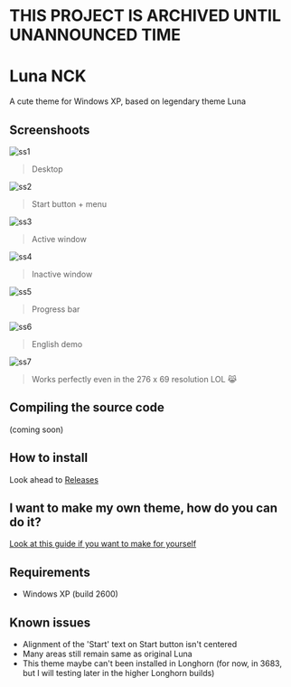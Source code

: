 # **THIS PROJECT IS ARCHIVED UNTIL UNANNOUNCED TIME**

# Luna NCK
A cute theme for Windows XP, based on legendary theme Luna

## Screenshoots
![ss1](https://cdn.discordapp.com/attachments/811803235617996803/901340101337030686/unknown.png)
> Desktop

![ss2](https://cdn.discordapp.com/attachments/811803235617996803/901341217835610112/unknown.png)
> Start button + menu

![ss3](https://cdn.discordapp.com/attachments/811803235617996803/901341920259891210/unknown.png)
> Active window

![ss4](https://cdn.discordapp.com/attachments/811803235617996803/901341506022031380/unknown.png)
> Inactive window

![ss5](https://cdn.discordapp.com/attachments/811803235617996803/901345002104422400/unknown.png)
> Progress bar

![ss6](https://cdn.discordapp.com/attachments/900933598763425822/901053498974691358/unknown.png)
> English demo

![ss7](https://cdn.discordapp.com/attachments/811803235617996803/901420017529274398/unknown.png)
> Works perfectly even in the 276 x 69 resolution LOL 😹

## Compiling the source code
(coming soon)

## How to install
Look ahead to [Releases](https://github.com/SamCool939/KellyChan-theme/releases)

## I want to make my own theme, how do you can do it?
[Look at this guide if you want to make for yourself](https://cdn.discordapp.com/attachments/758624777312141323/892313634984837120/1601229699581.png)

## Requirements
- Windows XP (build 2600)

## Known issues
- Alignment of the 'Start' text on Start button isn't centered
- Many areas still remain same as original Luna
- This theme maybe can't been installed in Longhorn (for now, in 3683, but I will testing later in the higher Longhorn builds)
